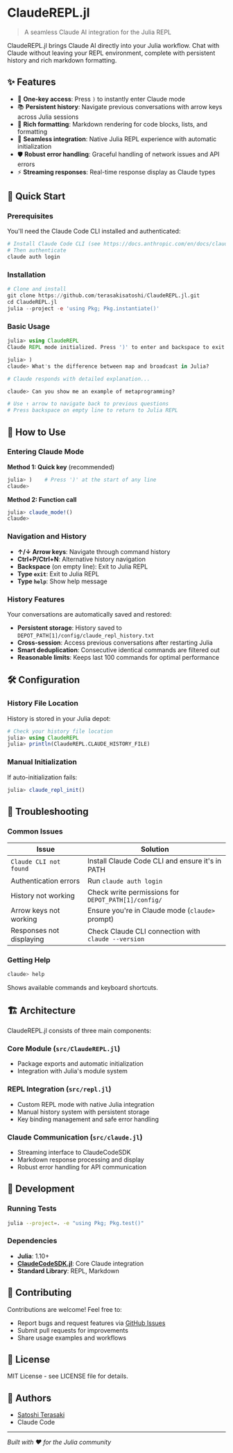 # ClaudeREPL.jl

> A seamless Claude AI integration for the Julia REPL

ClaudeREPL.jl brings Claude AI directly into your Julia workflow. Chat with Claude without leaving your REPL environment, complete with persistent history and rich markdown formatting.

## ✨ Features

- 🚀 **One-key access**: Press `)` to instantly enter Claude mode
- 📚 **Persistent history**: Navigate previous conversations with arrow keys across Julia sessions
- 🎨 **Rich formatting**: Markdown rendering for code blocks, lists, and formatting
- 🔄 **Seamless integration**: Native Julia REPL experience with automatic initialization
- 🛡️ **Robust error handling**: Graceful handling of network issues and API errors
- ⚡ **Streaming responses**: Real-time response display as Claude types

## 🚀 Quick Start

### Prerequisites

You'll need the Claude Code CLI installed and authenticated:

```bash
# Install Claude Code CLI (see https://docs.anthropic.com/en/docs/claude-code)
# Then authenticate
claude auth login
```

### Installation

```julia
# Clone and install
git clone https://github.com/terasakisatoshi/ClaudeREPL.jl.git
cd ClaudeREPL.jl
julia --project -e 'using Pkg; Pkg.instantiate()'
```

### Basic Usage

```julia
julia> using ClaudeREPL
Claude REPL mode initialized. Press ')' to enter and backspace to exit.

julia> )
claude> What's the difference between map and broadcast in Julia?

# Claude responds with detailed explanation...

claude> Can you show me an example of metaprogramming?

# Use ↑ arrow to navigate back to previous questions
# Press backspace on empty line to return to Julia REPL
```

## 📖 How to Use

### Entering Claude Mode

**Method 1: Quick key** (recommended)
```julia
julia> )    # Press ')' at the start of any line
claude> 
```

**Method 2: Function call**
```julia
julia> claude_mode!()
claude> 
```

### Navigation and History

- **↑/↓ Arrow keys**: Navigate through command history
- **Ctrl+P/Ctrl+N**: Alternative history navigation
- **Backspace** (on empty line): Exit to Julia REPL
- **Type `exit`**: Exit to Julia REPL
- **Type `help`**: Show help message

### History Features

Your conversations are automatically saved and restored:

- **Persistent storage**: History saved to `DEPOT_PATH[1]/config/claude_repl_history.txt`
- **Cross-session**: Access previous conversations after restarting Julia
- **Smart deduplication**: Consecutive identical commands are filtered out
- **Reasonable limits**: Keeps last 100 commands for optimal performance

## 🛠️ Configuration

### History File Location

History is stored in your Julia depot:
```julia
# Check your history file location
julia> using ClaudeREPL
julia> println(ClaudeREPL.CLAUDE_HISTORY_FILE)
```

### Manual Initialization

If auto-initialization fails:
```julia
julia> claude_repl_init()
```

## 🔧 Troubleshooting

### Common Issues

| Issue | Solution |
|-------|----------|
| `Claude CLI not found` | Install Claude Code CLI and ensure it's in PATH |
| Authentication errors | Run `claude auth login` |
| History not working | Check write permissions for `DEPOT_PATH[1]/config/` |
| Arrow keys not working | Ensure you're in Claude mode (`claude>` prompt) |
| Responses not displaying | Check Claude CLI connection with `claude --version` |

### Getting Help

```julia
claude> help
```

Shows available commands and keyboard shortcuts.

## 🏗️ Architecture

ClaudeREPL.jl consists of three main components:

### Core Module (`src/ClaudeREPL.jl`)
- Package exports and automatic initialization
- Integration with Julia's module system

### REPL Integration (`src/repl.jl`)
- Custom REPL mode with native Julia integration
- Manual history system with persistent storage
- Key binding management and safe error handling

### Claude Communication (`src/claude.jl`)
- Streaming interface to ClaudeCodeSDK
- Markdown response processing and display
- Robust error handling for API communication

## 🧪 Development

### Running Tests

```bash
julia --project=. -e "using Pkg; Pkg.test()"
```

### Dependencies

- **Julia**: 1.10+
- **[ClaudeCodeSDK.jl](https://github.com/AtelierArith/ClaudeCodeSDK.jl)**: Core Claude integration
- **Standard Library**: REPL, Markdown

## 🤝 Contributing

Contributions are welcome! Feel free to:
- Report bugs and request features via [GitHub Issues](https://github.com/terasakisatoshi/ClaudeREPL.jl/issues)
- Submit pull requests for improvements
- Share usage examples and workflows

## 📄 License

MIT License - see LICENSE file for details.

## 👥 Authors

- [Satoshi Terasaki](https://github.com/terasakisatoshi)
- Claude Code

---

*Built with ❤️ for the Julia community*